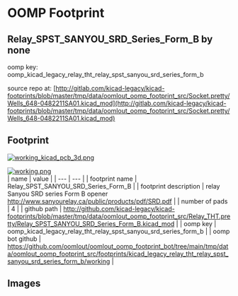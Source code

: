 # OOMP Footprint  
## Relay_SPST_SANYOU_SRD_Series_Form_B  by none  
  
oomp key: oomp_kicad_legacy_relay_tht_relay_spst_sanyou_srd_series_form_b  
  
source repo at: [http://gitlab.com/kicad-legacy/kicad-footprints/blob/master/tmp/data/oomlout_oomp_footprint_src/Socket.pretty/Wells_648-0482211SA01.kicad_mod](http://gitlab.com/kicad-legacy/kicad-footprints/blob/master/tmp/data/oomlout_oomp_footprint_src/Socket.pretty/Wells_648-0482211SA01.kicad_mod)  
## Footprint  
  
[![working_kicad_pcb_3d.png](working_kicad_pcb_3d_600.png)](working_kicad_pcb_3d.png)  
  
[![working.png](working_600.png)](working.png)  
| name | value | 
| --- | --- | 
| footprint name | Relay_SPST_SANYOU_SRD_Series_Form_B | 
| footprint description | relay Sanyou SRD series Form B opener http://www.sanyourelay.ca/public/products/pdf/SRD.pdf | 
| number of pads | 4 | 
| github path | http://github.com/kicad-legacy/kicad-footprints/blob/master/tmp/data/oomlout_oomp_footprint_src/Relay_THT.pretty/Relay_SPST_SANYOU_SRD_Series_Form_B.kicad_mod | 
| oomp key | oomp_kicad_legacy_relay_tht_relay_spst_sanyou_srd_series_form_b | 
| oomp bot github | https://github.com/oomlout/oomlout_oomp_footprint_bot/tree/main/tmp/data/oomlout_oomp_footprint_src/footprints/kicad_legacy_relay_tht_relay_spst_sanyou_srd_series_form_b/working | 
## Images  
